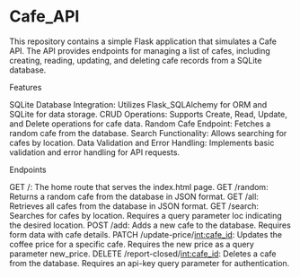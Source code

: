 # Cafe_API

This repository contains a simple Flask application that simulates a Cafe API. The API provides endpoints for managing a list of cafes, including creating, reading, updating, and deleting cafe records from a SQLite database.

Features

SQLite Database Integration: Utilizes Flask_SQLAlchemy for ORM and SQLite for data storage.
CRUD Operations: Supports Create, Read, Update, and Delete operations for cafe data.
Random Cafe Endpoint: Fetches a random cafe from the database.
Search Functionality: Allows searching for cafes by location.
Data Validation and Error Handling: Implements basic validation and error handling for API requests.

Endpoints

GET /: The home route that serves the index.html page.
GET /random: Returns a random cafe from the database in JSON format.
GET /all: Retrieves all cafes from the database in JSON format.
GET /search: Searches for cafes by location. Requires a query parameter loc indicating the desired location.
POST /add: Adds a new cafe to the database. Requires form data with cafe details.
PATCH /update-price/<int:cafe_id>: Updates the coffee price for a specific cafe. Requires the new price as a query parameter new_price.
DELETE /report-closed/<int:cafe_id>: Deletes a cafe from the database. Requires an api-key query parameter for authentication.
